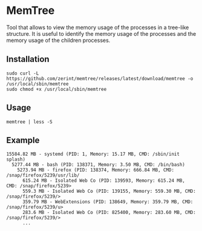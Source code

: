 # MemTree
Tool that allows to view the memory usage of the processes in a tree-like structure. It is useful to identify the memory usage of the processes and the memory usage of the children processes.

## Installation
```
sudo curl -L https://github.com/zerint/memtree/releases/latest/download/memtree -o /usr/local/sbin/memtree
sudo chmod +x /usr/local/sbin/memtree
```

## Usage
```
memtree | less -S
```

## Example
```
15584.82 MB - systemd (PID: 1, Memory: 15.17 MB, CMD: /sbin/init splash)
  5277.44 MB - bash (PID: 138371, Memory: 3.50 MB, CMD: /bin/bash)
    5273.94 MB - firefox (PID: 138374, Memory: 666.84 MB, CMD: /snap/firefox/5239/usr/lib/
      615.24 MB - Isolated Web Co (PID: 139593, Memory: 615.24 MB, CMD: /snap/firefox/5239>
      559.3 MB - Isolated Web Co (PID: 139155, Memory: 559.30 MB, CMD: /snap/firefox/5239/>
      359.79 MB - WebExtensions (PID: 138649, Memory: 359.79 MB, CMD: /snap/firefox/5239/u>
      283.6 MB - Isolated Web Co (PID: 825400, Memory: 283.60 MB, CMD: /snap/firefox/5239/>
      ...
```
